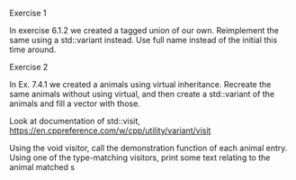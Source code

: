 Exercise 1

In exercise 6.1.2 we created a tagged union of our own.  Reimplement the same using a std::variant instead.  Use full name instead of the initial this time around.


Exercise 2

In Ex. 7.4.1 we created a animals using virtual inheritance.  Recreate the same animals without using virtual, and then create a std::variant of the animals and fill a vector with those.

Look at documentation of std::visit, https://en.cppreference.com/w/cpp/utility/variant/visit

Using the void visitor, call the demonstration function of each animal entry.
Using one of the type-matching visitors, print some text relating to the animal matched
s
